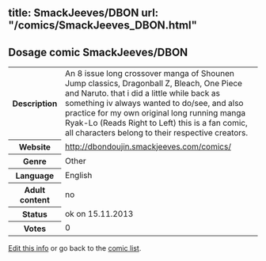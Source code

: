title: SmackJeeves/DBON
url: "/comics/SmackJeeves_DBON.html"
---
Dosage comic SmackJeeves/DBON
-----------------------------------------

<p id="msg"></p>
<script type="text/javascript">
if (window.location.search === '?edit_info_mail=sent_ok') {
  var elem = document.getElementById("msg");
  elem.innerHTML = 'Edited information sucessfully sent for review, which is usually done daily. Thanks!';
  elem.className = 'ok';
}
</script>
<table class="comicinfo">
<tr>
<th>Description</th><td>An 8 issue long crossover manga of Shounen Jump classics, Dragonball Z, Bleach, One Piece and Naruto. that i did a little while back as something iv always wanted to do/see, and also practice for my own original long running manga Ryak-Lo (Reads Right to Left) this is a fan comic, all characters belong to their respective creators.</td>
</tr>
<tr>
<th>Website</th><td><a href="http://dbondoujin.smackjeeves.com/comics/">http://dbondoujin.smackjeeves.com/comics/</a></td>
</tr>
<tr>
<th>Genre</th><td>Other</td>
</tr>
<tr>
<th>Language</th><td>English</td>
</tr>
<tr>
<th>Adult content</th><td>no</td>
</tr>
<tr>
<th>Status</th><td>ok on 15.11.2013</td>
</tr>
<tr>
<th>Votes</th><td>0</td>
</tr>
</table>

[Edit this info](SmackJeeves_DBON_edit.html) or go back to the [comic list](../comic-index.html).
